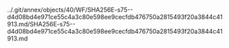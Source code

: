 ../.git/annex/objects/40/WF/SHA256E-s75--d4d08bd4e971ce55c4a3c80e598ee9cecfdb476750a2815493f20a3844c41913.md/SHA256E-s75--d4d08bd4e971ce55c4a3c80e598ee9cecfdb476750a2815493f20a3844c41913.md